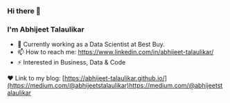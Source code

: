 ### Hi there 👋

### I'm Abhijeet Talaulikar

- 🔭 Currently working as a Data Scientist at Best Buy.
- 📫 How to reach me: https://www.linkedin.com/in/abhijeet-talaulikar/
- ⚡ Interested in Business, Data & Code

❤️ Link to my blog: [https://abhijeet-talaulikar.github.io/](https://medium.com/@abhijeetstalaulikar)https://medium.com/@abhijeetstalaulikar

